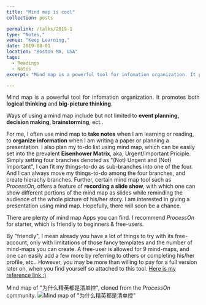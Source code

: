```yaml
---
title: "Mind map is cool"
collection: posts

permalink: /talks/2019-1
type: "Notes,"
venue: "Keep Learning,"
date: 2019-08-01
location: "Boston MA, USA"
tags:
  - Readings
  - Notes
excerpt: "Mind map is a powerful tool for infomation organization. It promotes both **logical thinking** and **big-picture thinking**.... "

---
```

<p style="text-align:justify">Mind map is a powerful tool for infomation organization. It promotes both <B>logical thinking</B> and <B>big-picture thinking</B>. 

Ways of using a mind map include but not limited to <B>event planning, decision making, brainstorming</B>, ect.. 

For me, I often use mind map to <B>take notes</B> when I am learning or reading, to <B>organize information</B> when I am writing a paper or planning a presentation. I also plan my to-do list using mind map, which can be easily set into the prevalent <B>Eisenhower Matrix</B>, aka, Urgent/Important Priciple. Simply setting four branches denoted as "(Not) Ungent and (Not) Important", I can fit my things-to-do as sub-branches into one of the four. And I can always move my things-to-do among the four branches, and create hierachy branches. Further, certain mind map tool such as <i>ProcessOn</i>, offers a feature of <B>recording a slide show</B>, with which one can show different portions of the mind map as slides while reminding the audience of the whole picture of his/her story. I am interested in giving a presentation using mind map. Hopefully, there will soon be a chance.

There are plenty of mind map Apps you can find. I recommend <i>ProcessOn</i> for starter, which is friendly to beginners & free-users. 

By "friendly", I mean already you have a lot of things to try with its free-account, only with limitations of those fancy templates and the number of mind-maps you can create. A free-user is allowed for 9 mind-maps, and one can easily add a few more by referring to others or completing his/her profile, etc.. However, you may be more than willing to pay for a full version later on, when you find yourself so attached to this tool.
[Here is my reference link :)](https://www.processon.com/i/5d517639e4b0ac2b61762e55)</p>

Mind map of "为什么精英都是清单控", cloned from the *ProcessOn* community.
![Mind map of "为什么精英都是清单控"](http://assets.processon.com/chart_image/5d517f8de4b0ac2b617634a8.png)
 

